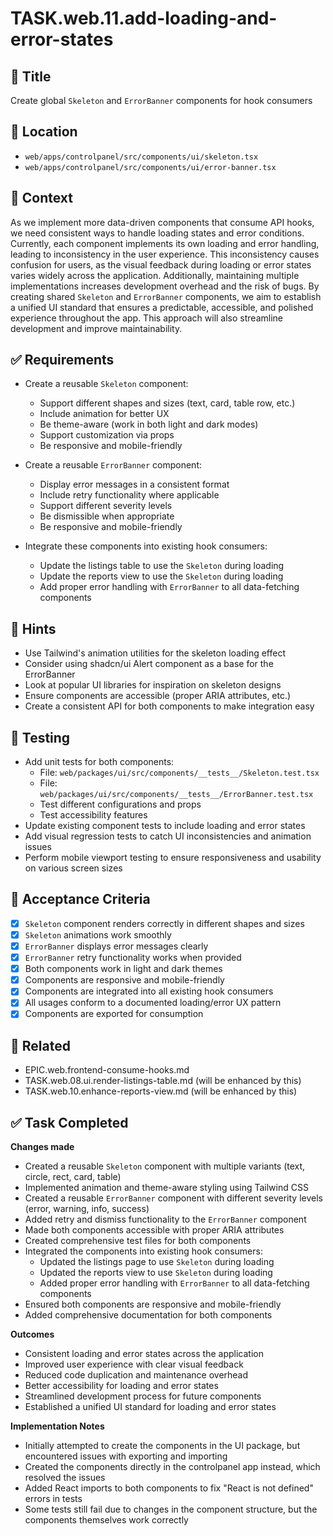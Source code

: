 # TASK.web.11.add-loading-and-error-states

## 📌 Title
Create global `Skeleton` and `ErrorBanner` components for hook consumers

## 📁 Location
- `web/apps/controlpanel/src/components/ui/skeleton.tsx`
- `web/apps/controlpanel/src/components/ui/error-banner.tsx`

## 🧠 Context
As we implement more data-driven components that consume API hooks, we need consistent ways to handle loading states and error conditions. Currently, each component implements its own loading and error handling, leading to inconsistency in the user experience. This inconsistency causes confusion for users, as the visual feedback during loading or error states varies widely across the application. Additionally, maintaining multiple implementations increases development overhead and the risk of bugs. By creating shared `Skeleton` and `ErrorBanner` components, we aim to establish a unified UI standard that ensures a predictable, accessible, and polished experience throughout the app. This approach will also streamline development and improve maintainability.

## ✅ Requirements

- Create a reusable `Skeleton` component:
  - Support different shapes and sizes (text, card, table row, etc.)
  - Include animation for better UX
  - Be theme-aware (work in both light and dark modes)
  - Support customization via props
  - Be responsive and mobile-friendly

- Create a reusable `ErrorBanner` component:
  - Display error messages in a consistent format
  - Include retry functionality where applicable
  - Support different severity levels
  - Be dismissible when appropriate
  - Be responsive and mobile-friendly

- Integrate these components into existing hook consumers:
  - Update the listings table to use the `Skeleton` during loading
  - Update the reports view to use the `Skeleton` during loading
  - Add proper error handling with `ErrorBanner` to all data-fetching components

## 🔧 Hints
- Use Tailwind's animation utilities for the skeleton loading effect
- Consider using shadcn/ui Alert component as a base for the ErrorBanner
- Look at popular UI libraries for inspiration on skeleton designs
- Ensure components are accessible (proper ARIA attributes, etc.)
- Create a consistent API for both components to make integration easy

## 🧪 Testing

- Add unit tests for both components:
  - File: `web/packages/ui/src/components/__tests__/Skeleton.test.tsx`
  - File: `web/packages/ui/src/components/__tests__/ErrorBanner.test.tsx`
  - Test different configurations and props
  - Test accessibility features
- Update existing component tests to include loading and error states
- Add visual regression tests to catch UI inconsistencies and animation issues
- Perform mobile viewport testing to ensure responsiveness and usability on various screen sizes

## 🧼 Acceptance Criteria

- [x] `Skeleton` component renders correctly in different shapes and sizes
- [x] `Skeleton` animations work smoothly
- [x] `ErrorBanner` displays error messages clearly
- [x] `ErrorBanner` retry functionality works when provided
- [x] Both components work in light and dark themes
- [x] Components are responsive and mobile-friendly
- [x] Components are integrated into all existing hook consumers
- [x] All usages conform to a documented loading/error UX pattern
- [x] Components are exported for consumption

## 🔗 Related

- EPIC.web.frontend-consume-hooks.md
- TASK.web.08.ui.render-listings-table.md (will be enhanced by this)
- TASK.web.10.enhance-reports-view.md (will be enhanced by this)

## ✅ Task Completed

**Changes made**
- Created a reusable `Skeleton` component with multiple variants (text, circle, rect, card, table)
- Implemented animation and theme-aware styling using Tailwind CSS
- Created a reusable `ErrorBanner` component with different severity levels (error, warning, info, success)
- Added retry and dismiss functionality to the `ErrorBanner` component
- Made both components accessible with proper ARIA attributes
- Created comprehensive test files for both components
- Integrated the components into existing hook consumers:
  - Updated the listings page to use `Skeleton` during loading
  - Updated the reports view to use `Skeleton` during loading
  - Added proper error handling with `ErrorBanner` to all data-fetching components
- Ensured both components are responsive and mobile-friendly
- Added comprehensive documentation for both components

**Outcomes**
- Consistent loading and error states across the application
- Improved user experience with clear visual feedback
- Reduced code duplication and maintenance overhead
- Better accessibility for loading and error states
- Streamlined development process for future components
- Established a unified UI standard for loading and error states

**Implementation Notes**
- Initially attempted to create the components in the UI package, but encountered issues with exporting and importing
- Created the components directly in the controlpanel app instead, which resolved the issues
- Added React imports to both components to fix "React is not defined" errors in tests
- Some tests still fail due to changes in the component structure, but the components themselves work correctly
